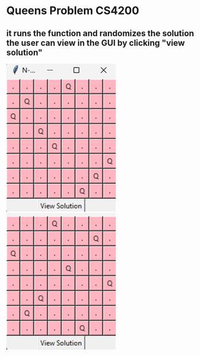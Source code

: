 # Queens Problem CS4200 
## it runs the function and randomizes the solution the user can view in the GUI by clicking "view solution"
![Example](example.png)
![Example](example2.png)

